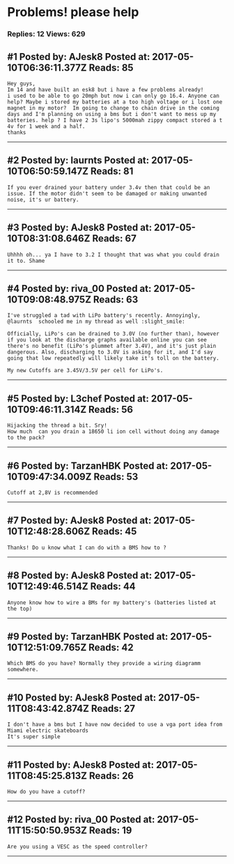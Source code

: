 # Problems! please help

### Replies: 12 Views: 629

## \#1 Posted by: AJesk8 Posted at: 2017-05-10T06:36:11.377Z Reads: 85

```
Hey guys,
Im 14 and have built an esk8 but i have a few problems already! 
i used to be able to go 20mph but now i can only go 16.4. Anyone can help? Maybe i stored my batteries at a too high voltage or i lost one magnet in my motor?  Im going to change to chain drive in the coming days and I'm planning on using a bms but i don't want to mess up my batteries. help ? I have 2 3s lipo's 5000mah zippy compact stored a t 4v for 1 week and a half. 
thanks
```

---
## \#2 Posted by: laurnts Posted at: 2017-05-10T06:50:59.147Z Reads: 81

```
If you ever drained your battery under 3.4v then that could be an issue. If the motor didn't seem to be damaged or making unwanted noise, it's ur battery.
```

---
## \#3 Posted by: AJesk8 Posted at: 2017-05-10T08:31:08.646Z Reads: 67

```
Uhhhh oh... ya I have to 3.2 I thought that was what you could drain it to. Shame
```

---
## \#4 Posted by: riva_00 Posted at: 2017-05-10T09:08:48.975Z Reads: 63

```
I've struggled a tad with LiPo battery's recently. Annoyingly, @laurnts  schooled me in my thread as well :slight_smile:

Officially, LiPo's can be drained to 3.0V (no further than), however if you look at the discharge graphs available online you can see there's no benefit (LiPo's plummet after 3.4V), and it's just plain dangerous. Also, discharging to 3.0V is asking for it, and I'd say going that low repeatedly will likely take it's toll on the battery.

My new Cutoffs are 3.45V/3.5V per cell for LiPo's.
```

---
## \#5 Posted by: L3chef Posted at: 2017-05-10T09:46:11.314Z Reads: 56

```
Hijacking the thread a bit. Sry!
How much  can you drain a 18650 li ion cell without doing any damage to the pack?
```

---
## \#6 Posted by: TarzanHBK Posted at: 2017-05-10T09:47:34.009Z Reads: 53

```
Cutoff at 2,8V is recommended
```

---
## \#7 Posted by: AJesk8 Posted at: 2017-05-10T12:48:28.606Z Reads: 45

```
Thanks! Do u know what I can do with a BMS how to ?
```

---
## \#8 Posted by: AJesk8 Posted at: 2017-05-10T12:49:46.514Z Reads: 44

```
Anyone know how to wire a BMs for my battery's (batteries listed at the top)
```

---
## \#9 Posted by: TarzanHBK Posted at: 2017-05-10T12:51:09.765Z Reads: 42

```
Which BMS do you have? Normally they provide a wiring diagramm somewhere.
```

---
## \#10 Posted by: AJesk8 Posted at: 2017-05-11T08:43:42.874Z Reads: 27

```
I don't have a bms but I have now decided to use a vga port idea from Miami electric skateboards
It's super simple
```

---
## \#11 Posted by: AJesk8 Posted at: 2017-05-11T08:45:25.813Z Reads: 26

```
How do you have a cutoff?
```

---
## \#12 Posted by: riva_00 Posted at: 2017-05-11T15:50:50.953Z Reads: 19

```
Are you using a VESC as the speed controller?
```

---
